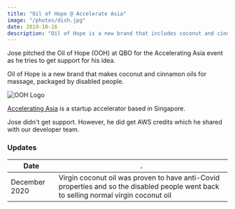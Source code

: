```yaml
---
title: "Oil of Hope @ Accelerate Asia"
image: "/photos/dish.jpg"
date: 2019-10-16
description: "Oil of Hope is a new brand that includes coconut and cinnamon oils which are packaged by disabled people"
---
```



Jose pitched the Oil of Hope (OOH) at QBO for the Accelerating Asia event as he tries to get support for his idea.

Oil of Hope is a new brand that makes coconut and cinnamon oils for massage, packaged by disabled people. 

![OOH Logo](/icons/ooh.jpg)

[Accelerating Asia](http://www.acceleratingasia.com) is a startup accelerator based in Singapore.

Jose didn't get support. However, he did get AWS credits which he shared with our developer team.


### Updates

Date | .
--- | ---
December 2020 | Virgin coconut oil was proven to have anti-Covid properties and so the disabled people went back to selling normal virgin coconut oil

